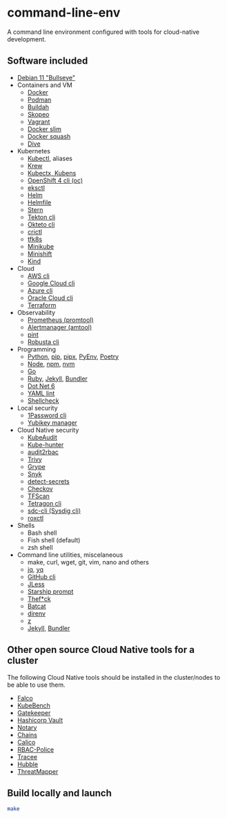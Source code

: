 # command-line-env

A command line environment configured with tools for cloud-native development.

## Software included

* [Debian 11 "Bullseye"](https://www.debian.org/News/2021/20210814)
* Containers and VM
  * [Docker](https://docs.docker.com/engine/reference/commandline/cli/)
  * [Podman](https://podman.io/)
  * [Buildah](https://buildah.io/)
  * [Skopeo](https://github.com/containers/skopeo)
  * [Vagrant](https://www.vagrantup.com/)
  * [Docker slim](https://github.com/docker-slim/docker-slim)
  * [Docker squash](https://github.com/goldmann/docker-squash)
  * [Dive](https://github.com/wagoodman/dive)
* Kubernetes
  * [Kubectl](https://kubernetes.io/docs/reference/kubectl/kubectl/), aliases
  * [Krew](https://krew.sigs.k8s.io/)
  * [Kubectx, Kubens](https://github.com/ahmetb/kubectx)
  * [OpenShift 4 cli (oc)](https://docs.openshift.com/container-platform/4.7/cli_reference/openshift_cli/getting-started-cli.html)
  * [eksctl](https://eksctl.io/)
  * [Helm](https://helm.sh/)
  * [Helmfile](https://github.com/roboll/helmfile)
  * [Stern](https://github.com/wercker/stern)
  * [Tekton cli](https://tekton.dev/docs/cli/)
  * [Okteto cli](https://www.okteto.com/docs/cloud/okteto-cli)
  * [crictl](https://github.com/kubernetes-sigs/cri-tools/blob/master/docs/crictl.md)
  * [tfk8s](https://github.com/jrhouston/tfk8s)
  * [Minikube](https://minikube.sigs.k8s.io/docs/start/)
  * [Minishift](https://github.com/minishift/minishift)
  * [Kind](https://kind.sigs.k8s.io/)
* Cloud
  * [AWS cli](https://docs.aws.amazon.com/cli/latest/userguide/getting-started-install.html)
  * [Google Cloud cli](https://cloud.google.com/sdk/gcloud)
  * [Azure cli](https://docs.microsoft.com/en-us/cli/azure/install-azure-cli)
  * [Oracle Cloud cli](https://docs.oracle.com/en-us/iaas/Content/API/SDKDocs/cliinstall.htm)
  * [Terraform](https://github.com/hashicorp/terraform)
* Observability
  * [Prometheus (promtool)](https://prometheus.io/docs/prometheus/latest/configuration/unit_testing_rules/)
  * [Alertmanager (amtool)](https://github.com/prometheus/alertmanager)
  * [pint](https://cloudflare.github.io/pint/)
  * [Robusta cli](https://docs.robusta.dev/master/installation.html)
* Programming
  * [Python](https://www.python.org/), [pip](https://pypi.org/project/pip/), [pipx](https://github.com/pypa/pipx), [PyEnv](https://github.com/pyenv/pyenv), [Poetry](https://python-poetry.org/docs/)
  * [Node](https://nodejs.org/en/), [npm](https://www.npmjs.com/), [nvm](https://github.com/nvm-sh/nvm)
  * [Go](https://go.dev/)
  * [Ruby](https://www.ruby-lang.org/en/documentation/), [Jekyll](https://jekyllrb.com/), [Bundler](https://bundler.io/docs.html)
  * [Dot Net 6](https://docs.microsoft.com/en-us/dotnet/core/install/linux-debian)
  * [YAML lint](https://github.com/adrienverge/yamllint)
  * [Shellcheck](https://github.com/koalaman/shellcheck)
* Local security
  * [1Password cli](https://1password.com/downloads/command-line/)
  * [Yubikey manager](https://github.com/Yubico/yubikey-manager)
* Cloud Native security
  * [KubeAudit](https://github.com/Shopify/kubeaudit)
  * [Kube-hunter](https://github.com/aquasecurity/kube-hunter)
  * [audit2rbac](https://github.com/liggitt/audit2rbac)
  * [Trivy](https://github.com/aquasecurity/trivy)
  * [Grype](https://github.com/anchore/grype)
  * [Snyk](https://docs.snyk.io/snyk-cli/install-the-snyk-cli)
  * [detect-secrets](https://github.com/Yelp/detect-secrets)
  * [Checkov](https://www.checkov.io/1.Welcome/Quick%20Start.html)
  * [TFScan](https://github.com/wils0ns/tfscan)
  * [Tetragon cli](https://github.com/cilium/tetragon)
  * [sdc-cli (Sysdig cli)](https://sysdiglabs.github.io/sysdig-platform-cli/)
  * [roxctl](https://docs.openshift.com/acs/3.66/cli/getting-started-cli.html)
* Shells
  * Bash shell
  * Fish shell (default)
  * zsh shell
* Command line utilities, miscelaneous
  * make, curl, wget, git, vim, nano and others
  * [jq](https://stedolan.github.io/jq/), [yq](https://github.com/mikefarah/yq)
  * [GitHub cli](https://cli.github.com/)
  * [JLess](https://github.com/PaulJuliusMartinez/jless)
  * [Starship prompt](https://starship.rs/)
  * [Thef*ck](https://github.com/nvbn/thefuck)
  * [Batcat](https://github.com/sharkdp/bat)
  * [direnv](https://direnv.net/)
  * [z](https://github.com/rupa/z)
  * [Jekyll](https://jekyllrb.com/), [Bundler](https://bundler.io/)

## Other open source Cloud Native tools for a cluster

The following Cloud Native tools should be installed in the cluster/nodes to be able to use them.

* [Falco](https://github.com/falcosecurity/falco)
* [KubeBench](https://github.com/aquasecurity/kube-bench)
* [Gatekeeper](https://github.com/open-policy-agent/gatekeeper)
* [Hashicorp Vault](https://www.vaultproject.io/)
* [Notary](https://github.com/notaryproject/notary)
* [Chains](https://github.com/tektoncd/chains)
* [Calico](https://projectcalico.docs.tigera.io/about/about-calico)
* [RBAC-Police](https://github.com/PaloAltoNetworks/rbac-police)
* [Tracee](https://github.com/aquasecurity/tracee)
* [Hubble](https://github.com/cilium/hubble)
* [ThreatMapper](https://github.com/deepfence/ThreatMapper)

## Build locally and launch

```bash
make
```
